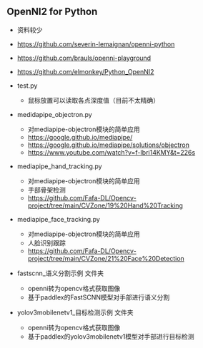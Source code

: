 ## OpenNI2 for Python
* 资料较少
* https://github.com/severin-lemaignan/openni-python
* https://github.com/brauls/openni-playground
* https://github.com/elmonkey/Python_OpenNI2

* test.py
    * 鼠标放置可以读取各点深度值（目前不太精确）
  
* medidapipe_objectron.py
    * 对mediapipe-objectron模块的简单应用
    * https://google.github.io/mediapipe/ 
    * https://google.github.io/mediapipe/solutions/objectron
    * https://www.youtube.com/watch?v=f-Ibri14KMY&t=226s
  
* mediapipe_hand_tracking.py
    * 对mediapipe-objectron模块的简单应用
    * 手部骨架检测
    * https://github.com/Fafa-DL/Opencv-project/tree/main/CVZone/19%20Hand%20Tracking
 
* mediapipe_face_tracking.py
    * 对mediapipe-objectron模块的简单应用
    * 人脸识别跟踪
    * https://github.com/Fafa-DL/Opencv-project/tree/main/CVZone/21%20Face%20Detection   

* fastscnn_语义分割示例 文件夹
    * openni转为opencv格式获取图像
    * 基于paddlex的FastSCNN模型对手部进行语义分割
 
 * yolov3mobilenetv1_目标检测示例 文件夹
    * openni转为opencv格式获取图像
    * 基于paddlex的yolov3mobilenetv1模型对手部进行目标检测